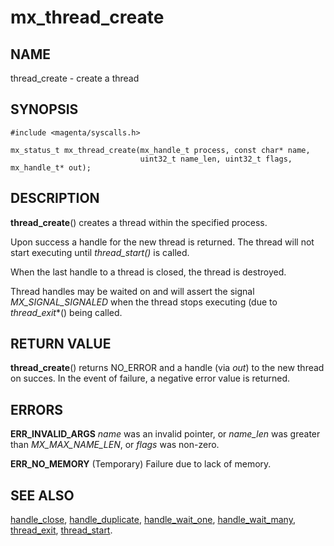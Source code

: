 # mx_thread_create

## NAME

thread_create - create a thread

## SYNOPSIS

```
#include <magenta/syscalls.h>

mx_status_t mx_thread_create(mx_handle_t process, const char* name,
                             uint32_t name_len, uint32_t flags, mx_handle_t* out);

```

## DESCRIPTION

**thread_create**() creates a thread within the specified process.

Upon success a handle for the new thread is returned.  The thread
will not start executing until *thread_start()* is called.

When the last handle to a thread is closed, the thread is destroyed.

Thread handles may be waited on and will assert the signal
*MX_SIGNAL_SIGNALED* when the thread stops executing (due to
*thread_exit**() being called.

## RETURN VALUE

**thread_create**() returns NO_ERROR and a handle (via *out*) to the new
thread on succes. In the event of failure, a negative error value is returned.

## ERRORS

**ERR_INVALID_ARGS**  *name* was an invalid pointer, or *name_len*
was greater than *MX_MAX_NAME_LEN*, or *flags* was non-zero.

**ERR_NO_MEMORY**  (Temporary) Failure due to lack of memory.

## SEE ALSO

[handle_close](handle_close.md),
[handle_duplicate](handle_duplicate.md),
[handle_wait_one](handle_wait_one.md),
[handle_wait_many](handle_wait_many.md),
[thread_exit](thread_exit.md),
[thread_start](thread_start.md).
